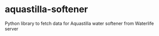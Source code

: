 # aquastilla-softener
Python library to fetch data for Aquastilla water softener from Waterlife server
